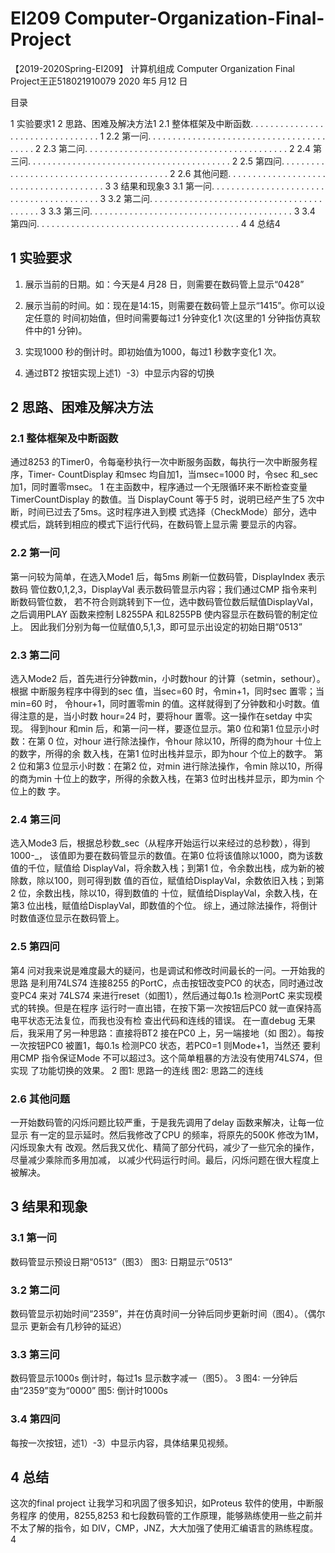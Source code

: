 # EI209 Computer-Organization-Final-Project
【2019-2020Spring-EI209】 计算机组成 Computer Organization Final Project王正518021910079
2020 年5 月12 日

目录

1 实验要求1
2 思路、困难及解决方法1
2.1 整体框架及中断函数. . . . . . . . . . . . . . . . . . . . . . . . . . . . . . . . . 1
2.2 第一问. . . . . . . . . . . . . . . . . . . . . . . . . . . . . . . . . . . . . . . . . 2
2.3 第二问. . . . . . . . . . . . . . . . . . . . . . . . . . . . . . . . . . . . . . . . . 2
2.4 第三问. . . . . . . . . . . . . . . . . . . . . . . . . . . . . . . . . . . . . . . . . 2
2.5 第四问. . . . . . . . . . . . . . . . . . . . . . . . . . . . . . . . . . . . . . . . . 2
2.6 其他问题. . . . . . . . . . . . . . . . . . . . . . . . . . . . . . . . . . . . . . . 3
3 结果和现象3
3.1 第一问. . . . . . . . . . . . . . . . . . . . . . . . . . . . . . . . . . . . . . . . . 3
3.2 第二问. . . . . . . . . . . . . . . . . . . . . . . . . . . . . . . . . . . . . . . . . 3
3.3 第三问. . . . . . . . . . . . . . . . . . . . . . . . . . . . . . . . . . . . . . . . . 3
3.4 第四问. . . . . . . . . . . . . . . . . . . . . . . . . . . . . . . . . . . . . . . . . 4
4 总结4

## 1 实验要求

1. 展示当前的日期。如：今天是4 月28 日，则需要在数码管上显示“0428”

2. 展示当前的时间。如：现在是14:15，则需要在数码管上显示“1415”。你可以设定任意的
    时间初始值，但时间需要每过1 分钟变化1 次(这里的1 分钟指仿真软件中的1 分钟)。

3. 实现1000 秒的倒计时。即初始值为1000，每过1 秒数字变化1 次。

4. 通过BT2 按钮实现上述1）-3）中显示内容的切换

## 2 思路、困难及解决方法

###   2.1 整体框架及中断函数

  通过8253 的Timer0，令每毫秒执行一次中断服务函数，每执行一次中断服务程序，Timer-
  CountDisplay 和msec 均自加1，当msec=1000 时，令sec 和_sec 加1，同时置零msec。
  1
  在主函数中，程序通过一个无限循环来不断检查变量TimerCountDisplay 的数值。当
  DisplayCount 等于5 时，说明已经产生了5 次中断，时间已过去了5ms。这时程序进入到模
  式选择（CheckMode）部分，选中模式后，跳转到相应的模式下运行代码，在数码管上显示需
  要显示的内容。

###   2.2 第一问

  第一问较为简单，在选入Mode1 后，每5ms 刷新一位数码管，DisplayIndex 表示数码
  管位数0,1,2,3，DisplayVal 表示数码管显示内容；我们通过CMP 指令来判断数码管位数，
  若不符合则跳转到下一位，选中数码管位数后赋值DisplayVal，之后调用PLAY 函数来控制
  L8255PA 和L8255PB 使内容显示在数码管的制定位上。
  因此我们分别为每一位赋值0,5,1,3，即可显示出设定的初始日期“0513”

###   2.3 第二问

  选入Mode2 后，首先进行分钟数min，小时数hour 的计算（setmin，sethour）。根据
  中断服务程序中得到的sec 值，当sec=60 时，令min+1，同时sec 置零；当min=60 时，
  令hour+1，同时置零min 的值。这样就得到了分钟数和小时数。值得注意的是，当小时数
  hour=24 时，要将hour 置零。这一操作在setday 中实现。
  得到hour 和min 后，和第一问一样，要逐位显示。第0 位和第1 位显示小时数：在第
  0 位，对hour 进行除法操作，令hour 除以10，所得的商为hour 十位上的数字，所得的余
  数入栈，在第1 位时出栈并显示，即为hour 个位上的数字。
  第2 位和第3 位显示小时数：在第2 位，对min 进行除法操作，令min 除以10，所得
  的商为min 十位上的数字，所得的余数入栈，在第3 位时出栈并显示，即为min 个位上的数
  字。

###   2.4 第三问

  选入Mode3 后，根据总秒数_sec（从程序开始运行以来经过的总秒数），得到1000-_，
  该值即为要在数码管显示的数值。在第0 位将该值除以1000，商为该数值的千位，赋值给
  DisplayVal，将余数入栈；到第1 位，令余数出栈，成为新的被除数，除以100，则可得到数
  值的百位，赋值给DisplayVal，余数依旧入栈；到第2 位，余数出栈，除以10，得到数值的
  十位，赋值给DisplayVal，余数入栈，在第3 位出栈，赋值给DisplayVal，即数值的个位。
  综上，通过除法操作，将倒计时数值逐位显示在数码管上。

###   2.5 第四问

  第4 问对我来说是难度最大的疑问，也是调试和修改时间最长的一问。一开始我的思路
  是利用74LS74 连接8255 的PortC，点击按钮改变PC0 的状态，同时通过改变PC4 来对
  74LS74 来进行reset（如图1），然后通过每0.1s 检测PortC 来实现模式的转换。但是在程序
  运行时一直出错，在按下第一次按钮后PC0 就一直保持高电平状态无法复位，而我也没有检
  查出代码和连线的错误。
  在一直debug 无果后，我采用了另一种思路：直接将BT2 接在PC0 上，另一端接地（如
  图2）。每按一次按钮PC0 被置1，每0.1s 检测PC0 状态，若PC0=1 则Mode+1，当然还
  要利用CMP 指令保证Mode 不可以超过3。这个简单粗暴的方法没有使用74LS74，但实现
  了功能切换的效果。
  2
  图1: 思路一的连线
  图2: 思路二的连线

###   2.6 其他问题

  一开始数码管的闪烁问题比较严重，于是我先调用了delay 函数来解决，让每一位显示
  有一定的显示延时。然后我修改了CPU 的频率，将原先的500K 修改为1M，闪烁现象大有
  改观。然后我又优化、精简了部分代码，减少了一些冗余的操作，尽量减少乘除而多用加减，
  以减少代码运行时间。最后，闪烁问题在很大程度上被解决。

##   3 结果和现象

###   3.1 第一问

  数码管显示预设日期“0513”（图3）
  图3: 日期显示“0513”

###   3.2 第二问

  数码管显示初始时间“2359”，并在仿真时间一分钟后同步更新时间（图4）。（偶尔显示
  更新会有几秒钟的延迟）

###   3.3 第三问

  数码管显示1000s 倒计时，每过1s 显示数字减一（图5）。
  3
  图4: 一分钟后由“2359”变为“0000”
  图5: 倒计时1000s

###   3.4 第四问

  每按一次按钮，述1）-3）中显示内容，具体结果见视频。

##   4 总结

  这次的final project 让我学习和巩固了很多知识，如Proteus 软件的使用，中断服务程序
  的使用，8255,8253 和七段数码管的工作原理，能够熟练使用一些之前并不太了解的指令，如
  DIV，CMP，JNZ，大大加强了使用汇编语言的熟练程度。
  4
